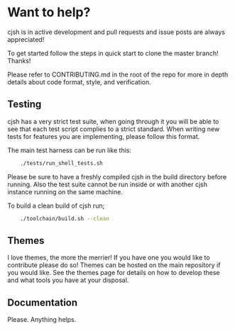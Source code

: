 # Want to help?

cjsh is in active development and pull requests and issue posts are always appreciated!

To get started follow the steps in quick start to clone the master branch! Thanks!

Please refer to CONTRIBUTING.md in the root of the repo for more in depth details about code format, style, and verification.

## Testing

cjsh has a very strict test suite, when going through it you will be able to see that each test script complies to a strict standard. When writing new tests for features you are implementing, please follow this format. 

The main test harness can be run like this:
```bash
    ./tests/run_shell_tests.sh
```

Please be sure to have a freshly compiled cjsh in the build directory before running. Also the test suite cannot be run inside or with another cjsh instance running on the same machine.

To build a clean build of cjsh run;
```bash
    ./toolchain/build.sh --clean
```

## Themes

I love themes, the more the merrier! If you have one you would like to contribute please do so! Themes can be hosted on the main repository if you would like. See the themes page for details on how to develop these and what tools you have at your disposal.

## Documentation 

Please. Anything helps.
